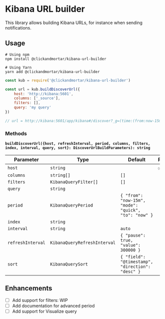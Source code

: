 # Kibana URL builder

This library allows building Kibana URLs, for instance when sending notifications.

## Usage

```shell
# Using npm
npm install @clickandmortar/kibana-url-builder

# Using Yarn
yarn add @clickandmortar/kibana-url-builder
```

```javascript
const kub = require('@clickandmortar/kibana-url-builder')

const url = kub.buildDiscoverUrl({
    host: 'http://kibana:5601',
    columns: ['_source'],
    filters: [],
    query: 'my query'
})

// url = http://kibana:5601/app/kibana#/discover?_g=(time:(from:now-15m,mode:quick,to:now))&_a=(columns:!(_source),interval:auto,query:(language:lucene,query:'my query'),sort:!('@timestamp',desc))
```

### Methods

**`buildDiscoverUrl({host, refreshInterval, period, columns, filters, index, interval, query, sort}: DiscoverUrlBuildParameters): string`**

| Parameter | Type | Default | Required | Example |
|---|---|---|---|---|
| `host` | `string` | | ✅ | `http://kibana:5601` |
| `columns` | `string[]` | `[]` | | `['_source', 'log']` |
| `filters` | `KibanaQueryFilter[]` | `[]` | | `[]` |
| `query` | `string` | | | `foo AND bar` |
| `period` | `KibanaQueryPeriod` | `{ "from": "now-15m", "mode": "quick", "to": "now" }` | | |
| `index` | `string` | | | `my-index-pattern` |
| `interval` | `string` | `auto` | | `15m` |
| `refreshInterval` | `KibanaQueryRefreshInterval` | `{ "pause": true, "value": 300000 }` | | |
| `sort` | `KibanaQuerySort` | `{ "field": "@timestamp", "direction": "desc" }` | | |

## Enhancements

* [ ] Add support for filters: WIP
* [ ] Add documentation for advanced period
* [ ] Add support for Visualize query
